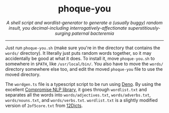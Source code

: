 <div align=center>

# phoque-you

*A shell script and wordlist-generator to generate a (usually buggy) random insult, you decimal-including interrogatively-affectionate superstitiously-surging paternal bacteremia*

</div>

---

Just run `phoque-you.sh` (make sure you're in the directory that contains the `words/` directory). It literally just puts random words together, so it may accidentally be good at what it does. To install it, move `phoque-you.sh` to somewhere in `$PATH`, like `/usr/local/bin/`. You also have to move the `words/` directory somewhere else too, and edit the moved `phoque-you` file to use the moved directory.

The `wordgen.ts` file is a typescript script to be run using [Deno](deno.land). By using the excellent [Compromise NLP library](https://github.com/spencermountain/compromise), it goes through `wordlist.txt` and separates all the words into `words/adjectives.txt`, `words/adverbs.txt`, `words/nouns.txt`, and `words/verbs.txt`. `wordlist.txt` is a slightly modified version of `2of5core.txt` from [12Dicts](http://wordlist.aspell.net/12dicts).
